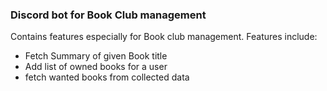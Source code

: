 ### Discord bot for Book Club management 

Contains features especially for Book club management. Features include: 

* Fetch Summary of given Book title 
* Add list of owned books for a user
* fetch wanted books from collected data 


